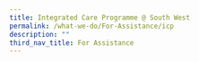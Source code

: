 ```yaml
---
title: Integrated Care Programme @ South West
permalink: /what-we-do/For-Assistance/icp
description: ""
third_nav_title: For Assistance
---
```


